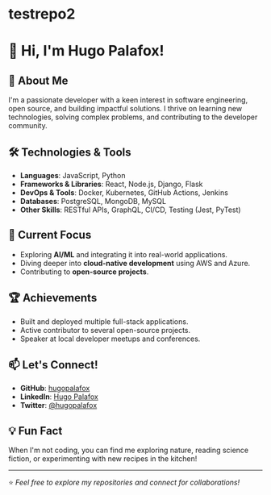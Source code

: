 # testrepo2
# 👋 Hi, I'm Hugo Palafox!

## 🚀 About Me
I'm a passionate developer with a keen interest in software engineering, open source, and building impactful solutions. I thrive on learning new technologies, solving complex problems, and contributing to the developer community.

## 🛠️ Technologies & Tools
- **Languages**: JavaScript, Python
- **Frameworks & Libraries**: React, Node.js, Django, Flask
- **DevOps & Tools**: Docker, Kubernetes, GitHub Actions, Jenkins
- **Databases**: PostgreSQL, MongoDB, MySQL
- **Other Skills**: RESTful APIs, GraphQL, CI/CD, Testing (Jest, PyTest)

## 🌱 Current Focus
- Exploring **AI/ML** and integrating it into real-world applications.
- Diving deeper into **cloud-native development** using AWS and Azure.
- Contributing to **open-source projects**.

## 🏆 Achievements
- Built and deployed multiple full-stack applications.
- Active contributor to several open-source projects.
- Speaker at local developer meetups and conferences.

## 📫 Let's Connect!
- **GitHub**: [hugopalafox](https://github.com/hugopalafox)
- **LinkedIn**: [Hugo Palafox](https://www.linkedin.com/in/hugo-palafox)
- **Twitter**: [@hugopalafox](https://twitter.com/hugopalafox)

## 💡 Fun Fact
When I'm not coding, you can find me exploring nature, reading science fiction, or experimenting with new recipes in the kitchen!

---
⭐️ _Feel free to explore my repositories and connect for collaborations!_
